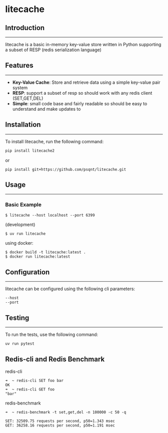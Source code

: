 # litecache

## Introduction
---------------

litecache is a basic in-memory key-value store written in Python supporting a subset of RESP (redis serialization language)

## Features
------------

* **Key-Value Cache**: Store and retrieve data using a simple key-value pair system
* **RESP**: support a subset of resp so should work with any redis client (SET,GET,DEL)
* **Simple**: small code base and fairly readable so should be easy to understand and make updates to

## Installation
---------------

To install litecache, run the following command:
```bash
pip install litecache2
```

or

```
pip install git+https://github.com/psqnt/litecache.git
```

## Usage
-----

### Basic Example
```
$ litecache --host localhost --port 6399
```


(development)
```bash
$ uv run litecache
```

using docker:
```
$ docker build -t litecache:latest .
$ docker run litecache:latest
```

## Configuration
---------------

litecache can be configured using the following cli parameters:

```
--host
--port
```

## Testing
-------

To run the tests, use the following command:
```bash
uv run pytest
```

## Redis-cli and Redis Benchmark

redis-cli
```
➜  ~ redis-cli SET foo bar
OK
➜  ~ redis-cli GET foo
"bar"
```

redis-benchmark
```
➜  ~ redis-benchmark -t set,get,del -n 100000 -c 50 -q

SET: 32509.75 requests per second, p50=1.343 msec
GET: 36258.16 requests per second, p50=1.191 msec
```


